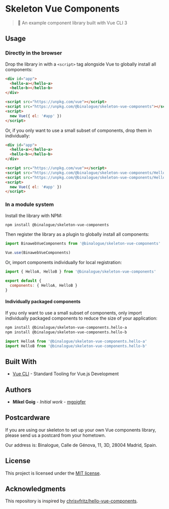 # Skeleton Vue Components

> 🖖 An example component library built with Vue CLI 3

## Usage

### Directly in the browser

Drop the library in with a `<script>` tag alongside Vue to globally install all components:

```html
<div id="app">
  <hello-a></hello-a>
  <hello-b></hello-b>
</div>

<script src="https://unpkg.com/vue"></script>
<script src="https://unpkg.com/@binalogue/skeleton-vue-components"></script>
<script>
  new Vue({ el: '#app' })
</script>
```

Or, if you only want to use a small subset of components, drop them in individually:

```html
<div id="app">
  <hello-a></hello-a>
  <hello-b></hello-b>
</div>

<script src="https://unpkg.com/vue"></script>
<script src="https://unpkg.com/@binalogue/skeleton-vue-components/HelloA"></script>
<script src="https://unpkg.com/@binalogue/skeleton-vue-components/HelloB"></script>
<script>
  new Vue({ el: '#app' })
</script>
```

### In a module system

Install the library with NPM:

```bash
npm install @binalogue/skeleton-vue-components
```

Then register the library as a plugin to globally install all components:

```js
import BinawebVueComponents from '@binalogue/skeleton-vue-components'

Vue.use(BinawebVueComponents)
```

Or, import components individually for local registration:

```js
import { HelloA, HelloB } from '@binalogue/skeleton-vue-components'

export default {
  components: { HelloA, HelloB }
}
```

#### Individually packaged components

If you only want to use a small subset of components, only import individually packaged components to reduce the size of your application:

```bash
npm install @binalogue/skeleton-vue-components.hello-a
npm install @binalogue/skeleton-vue-components.hello-b
```

```js
import HelloA from '@binalogue/skeleton-vue-components.hello-a'
import HelloB from '@binalogue/skeleton-vue-components.hello-b'
```

## Built With

* [Vue CLI](https://cli.vuejs.org) - Standard Tooling for Vue.js Development

## Authors

* **Mikel Goig** - *Initial work* - [mgoigfer](https://github.com/mgoigfer)

## Postcardware

If you are using our skeleton to set up your own Vue components library, please send us a postcard from your hometown.

Our address is: Binalogue, Calle de Génova, 11, 3D, 28004 Madrid, Spain.

## License

This project is licensed under the [MIT license](http://opensource.org/licenses/MIT).

## Acknowledgments

This repository is inspired by [chrisvfritz/hello-vue-components](https://github.com/chrisvfritz/hello-vue-components).
